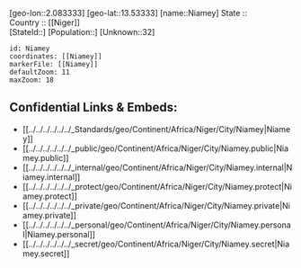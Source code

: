 ﻿---
location: [13.53333,2.083333] 
mapzoom: [7,12] 
mapmarker: city 
type: City
tags:
- geo/City


SpocWebEntityId: 35971
isDeleted: false
confidential: public

---
[geo-lon::2.083333] 
[geo-lat::13.53333] 
[name::Niamey] 
State ::  
Country :: [[Niger]]  
[StateId::] 
[Population::] 
[Unknown::32] 


```leaflet
id: Niamey
coordinates: [[Niamey]] 
markerFile: [[Niamey]] 
defaultZoom: 11 
maxZoom: 18
```


## Confidential Links & Embeds: 
- [[../../../../../../_Standards/geo/Continent/Africa/Niger/City/Niamey|Niamey]] 
- [[../../../../../../_public/geo/Continent/Africa/Niger/City/Niamey.public|Niamey.public]] 
- [[../../../../../../_internal/geo/Continent/Africa/Niger/City/Niamey.internal|Niamey.internal]] 
- [[../../../../../../_protect/geo/Continent/Africa/Niger/City/Niamey.protect|Niamey.protect]] 
- [[../../../../../../_private/geo/Continent/Africa/Niger/City/Niamey.private|Niamey.private]] 
- [[../../../../../../_personal/geo/Continent/Africa/Niger/City/Niamey.personal|Niamey.personal]] 
- [[../../../../../../_secret/geo/Continent/Africa/Niger/City/Niamey.secret|Niamey.secret]] 
